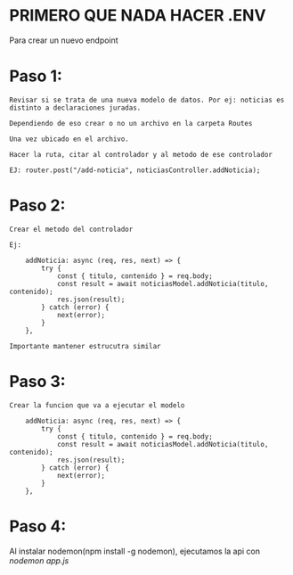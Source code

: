 # PRIMERO QUE NADA HACER .ENV

Para crear un nuevo endpoint

# Paso 1:

    Revisar si se trata de una nueva modelo de datos. Por ej: noticias es distinto a declaraciones juradas.

    Dependiendo de eso crear o no un archivo en la carpeta Routes

    Una vez ubicado en el archivo.

    Hacer la ruta, citar al controlador y al metodo de ese controlador

    EJ: router.post("/add-noticia", noticiasController.addNoticia);

# Paso 2:

    Crear el metodo del controlador

    Ej:

        addNoticia: async (req, res, next) => {
            try {
                const { titulo, contenido } = req.body;
                const result = await noticiasModel.addNoticia(titulo, contenido);
                res.json(result);
            } catch (error) {
                next(error);
            }
        },

    Importante mantener estrucutra similar

# Paso 3: 
    Crear la funcion que va a ejecutar el modelo

        addNoticia: async (req, res, next) => {
            try {
                const { titulo, contenido } = req.body;
                const result = await noticiasModel.addNoticia(titulo, contenido);
                res.json(result);
            } catch (error) {
                next(error);
            }
        },

# Paso 4:
Al instalar nodemon(npm install -g nodemon), ejecutamos la api con *nodemon app.js*